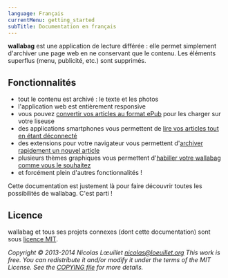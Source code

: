 ```yaml
---
language: Français
currentMenu: getting_started
subTitle: Documentation en français
---
```


**wallabag** est une application de lecture différée : elle permet simplement d'archiver une page web en ne conservant que le contenu. Les éléments superflus (menu, publicité, etc.) sont supprimés.

## Fonctionnalités

* tout le contenu est archivé : le texte et les photos
* l'application web est entièrement responsive
* vous pouvez [convertir vos articles au format ePub](Utilisateur/Convertir_en_ePub.md) pour les charger sur votre liseuse
* des applications smartphones vous permettent de [lire vos articles tout en étant déconnecté](Utilisateur/Lire_un_article.md)
* des extensions pour votre navigateur vous permettent d'[archiver rapidement un nouvel article](Utilisateur/Sauvegarder_son_premier_article.md)
* plusieurs thèmes graphiques vous permettent d'[habiller votre wallabag comme vous le souhaitez](Utilisateur/Configurer_wallabag.md)
* et forcément plein d'autres fonctionnalités !

Cette documentation est justement là pour faire découvrir toutes les possibilités de wallabag. C'est parti !

## Licence

wallabag et tous ses projets connexes (dont cette documentation) sont sous [licence MIT](http://fr.wikipedia.org/wiki/Licence_MIT).

*Copyright © 2013-2014 Nicolas Lœuillet nicolas@loeuillet.org
This work is free. You can redistribute it and/or modify it under the terms of the MIT License.
See the [COPYING file](https://github.com/wallabag/wallabag/blob/master/COPYING.md) for more details.*